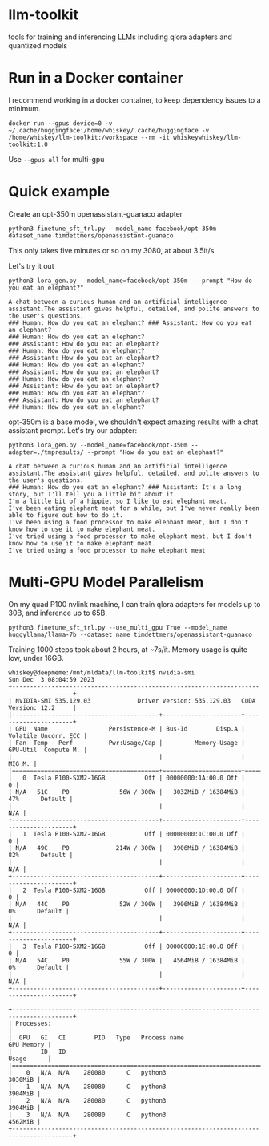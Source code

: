 # llm-toolkit
tools for training and inferencing LLMs including qlora adapters and quantized models

# Run in a Docker container

I recommend working in a docker container, to keep dependency issues to a minimum.

```
docker run --gpus device=0 -v ~/.cache/huggingface:/home/whiskey/.cache/huggingface -v /home/whiskey/llm-toolkit:/workspace --rm -it whiskeywhiskey/llm-toolkit:1.0
```

Use `--gpus all` for multi-gpu

# Quick example

Create an opt-350m openassistant-guanaco adapter

```
python3 finetune_sft_trl.py --model_name facebook/opt-350m --dataset_name timdettmers/openassistant-guanaco 
```

This only takes five minutes or so on my 3080, at about 3.5it/s

Let's try it out

`python3 lora_gen.py --model_name=facebook/opt-350m  --prompt "How do you eat an elephant?"`

```
A chat between a curious human and an artificial intelligence assistant.The assistant gives helpful, detailed, and polite answers to the user's questions.
### Human: How do you eat an elephant? ### Assistant: How do you eat an elephant?
### Human: How do you eat an elephant?
### Assistant: How do you eat an elephant?
### Human: How do you eat an elephant?
### Assistant: How do you eat an elephant?
### Human: How do you eat an elephant?
### Assistant: How do you eat an elephant?
### Human: How do you eat an elephant?
### Assistant: How do you eat an elephant?
### Human: How do you eat an elephant?
### Assistant: How do you eat an elephant?
### Human: How do you eat an elephant?
```

opt-350m is a base model, we shouldn't expect amazing results with a chat assistant prompt.  Let's try our adapter:

`python3 lora_gen.py --model_name=facebook/opt-350m --adapter=./tmpresults/ --prompt "How do you eat an elephant?"`

```
A chat between a curious human and an artificial intelligence assistant.The assistant gives helpful, detailed, and polite answers to the user's questions.
### Human: How do you eat an elephant? ### Assistant: It's a long story, but I'll tell you a little bit about it.
I'm a little bit of a hippie, so I like to eat elephant meat.
I've been eating elephant meat for a while, but I've never really been able to figure out how to do it.
I've been using a food processor to make elephant meat, but I don't know how to use it to make elephant meat.
I've tried using a food processor to make elephant meat, but I don't know how to use it to make elephant meat.
I've tried using a food processor to make elephant meat
```

# Multi-GPU Model Parallelism

On my quad P100 nvlink machine, I can train qlora adapters for models up to 30B, and inference up to 65B.

`python3 finetune_sft_trl.py --use_multi_gpu True --model_name huggyllama/llama-7b --dataset_name timdettmers/openassistant-guanaco`

Training 1000 steps took about 2 hours, at ~7s/it.  Memory usage is quite low, under 16GB.

```
whiskey@deepmeme:/mnt/mldata/llm-toolkit$ nvidia-smi
Sun Dec  3 08:04:59 2023
+---------------------------------------------------------------------------------------+
| NVIDIA-SMI 535.129.03             Driver Version: 535.129.03   CUDA Version: 12.2     |
|-----------------------------------------+----------------------+----------------------+
| GPU  Name                 Persistence-M | Bus-Id        Disp.A | Volatile Uncorr. ECC |
| Fan  Temp   Perf          Pwr:Usage/Cap |         Memory-Usage | GPU-Util  Compute M. |
|                                         |                      |               MIG M. |
|=========================================+======================+======================|
|   0  Tesla P100-SXM2-16GB           Off | 00000000:1A:00.0 Off |                    0 |
| N/A   51C    P0              56W / 300W |   3032MiB / 16384MiB |     47%      Default |
|                                         |                      |                  N/A |
+-----------------------------------------+----------------------+----------------------+
|   1  Tesla P100-SXM2-16GB           Off | 00000000:1C:00.0 Off |                    0 |
| N/A   49C    P0             214W / 300W |   3906MiB / 16384MiB |     82%      Default |
|                                         |                      |                  N/A |
+-----------------------------------------+----------------------+----------------------+
|   2  Tesla P100-SXM2-16GB           Off | 00000000:1D:00.0 Off |                    0 |
| N/A   44C    P0              52W / 300W |   3906MiB / 16384MiB |      0%      Default |
|                                         |                      |                  N/A |
+-----------------------------------------+----------------------+----------------------+
|   3  Tesla P100-SXM2-16GB           Off | 00000000:1E:00.0 Off |                    0 |
| N/A   54C    P0              55W / 300W |   4564MiB / 16384MiB |      0%      Default |
|                                         |                      |                  N/A |
+-----------------------------------------+----------------------+----------------------+

+---------------------------------------------------------------------------------------+
| Processes:                                                                            |
|  GPU   GI   CI        PID   Type   Process name                            GPU Memory |
|        ID   ID                                                             Usage      |
|=======================================================================================|
|    0   N/A  N/A    280080      C   python3                                    3030MiB |
|    1   N/A  N/A    280080      C   python3                                    3904MiB |
|    2   N/A  N/A    280080      C   python3                                    3904MiB |
|    3   N/A  N/A    280080      C   python3                                    4562MiB |
+---------------------------------------------------------------------------------------+
```